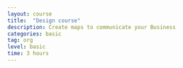 ```yaml
---
layout: course
title:  "Design course"
description: Create maps to communicate your Business
categories: basic
tag: org
level: basic
time: 3 hours
---
```


